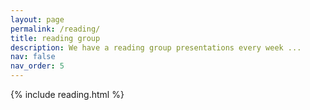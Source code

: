 ```yaml
---
layout: page
permalink: /reading/
title: reading group
description: We have a reading group presentations every week ...
nav: false
nav_order: 5
---
```



{% include reading.html %}